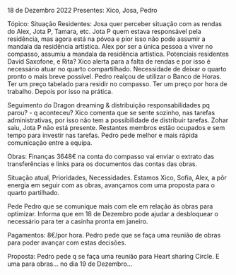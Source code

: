 18 de Dezembro 2022
Presentes: Xico, Josa, Pedro

Tópico:
Situação Residentes:
Josa quer perceber situação com as rendas do Alex, Jota P, Tamara, etc.
Jota P quem estava responsável pela residência, mas agora está na póvoa e pior isso não pode assumir a mandala da residência artística. Alex por ser a única pessoa a viver no compasso, assumiu a mandala da residência artística.
Potenciais residentes David Saxofone, e Rita? 
Xico alerta para a falta de rendas e por isso é necessário atuar no quarto compartilhado. Necessidade de deixar o quarto pronto o mais breve possível.
Pedro realçou de utilizar o Banco de Horas. Ter um preço tabelado para residir no compasso. Ter um preço por hora de trabalho. Depois por isso na prática.

Seguimento do Dragon dreaming & distribuição responsabilidades pq parou? - q aconteceu?
Xico comenta que se sente sozinho, nas tarefas administrativas, por isso não tem a possibilidade de distribuir tarefas. Zohar saiu, Jota P não está presente. Restantes membros estão ocupados e sem tempo para investir nas tarefas.
Pedro pede melhor e mais rápida comunicação entre a equipa.

Obras: 
Finanças
3648€ na conta do compasso  vai enviar o extrato das transferências e links para os documentos das contas das obras.

Situação atual, Prioridades, Necessidades.
Estamos Xico, Sofia, Alex, a pôr energia em seguir com as obras, avançamos com uma proposta para o quarto partilhado. 

Pede Pedro que se comunique mais com ele em relação ás obras para optimizar.  Informa que em 18 de Dezembro pode ajudar a desbloquear o necessário para ter a casinha pronta em janeiro. 

Pagamentos: 8€/por hora.  Pedro pede que se faça uma reunião de obras para poder avançar com estas decisões. 

Proposta: Pedro pede q se faça uma reunião para Heart sharing Circle. E uma para obras... no dia 19 de Dezembro...

